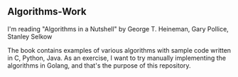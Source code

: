 Algorithms-Work
---------------

I'm reading "Algorithms in a Nutshell" by George T. Heineman, Gary Pollice,
Stanley Selkow

The book contains examples of various algorithms with sample code written in C,
Python, Java. As an exercise, I want to try manually implementing the
algorithms in Golang, and that's the purpose of this repository.
